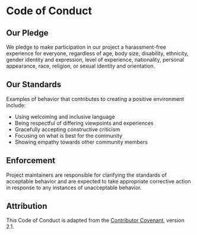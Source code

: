 # Code of Conduct

## Our Pledge

We pledge to make participation in our project a harassment-free experience for everyone, regardless of age, body size, disability, ethnicity, gender identity and expression, level of experience, nationality, personal appearance, race, religion, or sexual identity and orientation.

## Our Standards

Examples of behavior that contributes to creating a positive environment include:

- Using welcoming and inclusive language
- Being respectful of differing viewpoints and experiences
- Gracefully accepting constructive criticism
- Focusing on what is best for the community
- Showing empathy towards other community members

## Enforcement

Project maintainers are responsible for clarifying the standards of acceptable behavior and are expected to take appropriate corrective action in response to any instances of unacceptable behavior.

## Attribution

This Code of Conduct is adapted from the [Contributor Covenant](https://www.contributor-covenant.org), version 2.1.